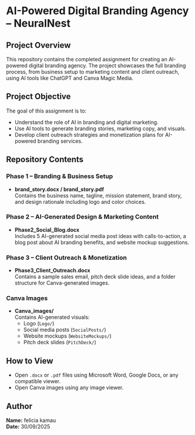 # AI-Powered Digital Branding Agency – NeuralNest

## Project Overview
This repository contains the completed assignment for creating an AI-powered digital branding agency. The project showcases the full branding process, from business setup to marketing content and client outreach, using AI tools like ChatGPT and Canva Magic Media.

## Project Objective
The goal of this assignment is to:
- Understand the role of AI in branding and digital marketing.
- Use AI tools to generate branding stories, marketing copy, and visuals.
- Develop client outreach strategies and monetization plans for AI-powered branding services.

## Repository Contents

### Phase 1 – Branding & Business Setup
- **brand_story.docx / brand_story.pdf**  
  Contains the business name, tagline, mission statement, brand story, and design rationale including logo and color choices.

### Phase 2 – AI-Generated Design & Marketing Content
- **Phase2_Social_Blog.docx**  
  Includes 5 AI-generated social media post ideas with calls-to-action, a blog post about AI branding benefits, and website mockup suggestions.

### Phase 3 – Client Outreach & Monetization
- **Phase3_Client_Outreach.docx**  
  Contains a sample sales email, pitch deck slide ideas, and a folder structure for Canva-generated images.

### Canva Images
- **Canva_images/**  
  Contains AI-generated visuals:  
  - Logo (`Logo/`)  
  - Social media posts (`SocialPosts/`)  
  - Website mockups (`WebsiteMockups/`)  
  - Pitch deck slides (`PitchDeck/`)

## How to View
- Open `.docx` or `.pdf` files using Microsoft Word, Google Docs, or any compatible viewer.  
- Open Canva images using any image viewer.

## Author
**Name:** felicia kamau  
**Date:** 30/09/2025

